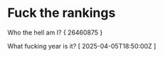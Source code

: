 # Fuck the rankings

Who the hell am I?
{ 26460875 }

What fucking year is it?
[ 2025-04-05T18:50:00Z ]
